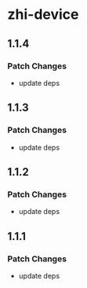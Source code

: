 # zhi-device

## 1.1.4

### Patch Changes

- update deps

## 1.1.3

### Patch Changes

- update deps

## 1.1.2

### Patch Changes

- update deps

## 1.1.1

### Patch Changes

- update deps

